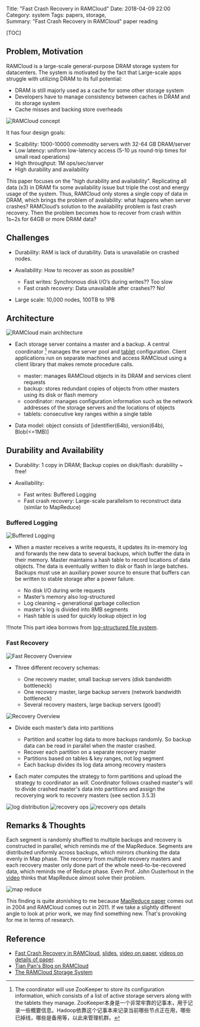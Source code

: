 Title: "Fast Crash Recovery in RAMCloud"
Date: 2018-04-09 22:00
Category: system
Tags: papers, storage,  
Summary: "Fast Crash Recovery in RAMCloud" paper reading

[TOC]

## Problem, Motivation

RAMCloud is a large-scale general-purpose DRAM storage system for datacenters. 
The system is motivated by the fact that Large-scale apps struggle with utilizing
DRAM to its full potential:

- DRAM is still majorly used as a cache for some other storage system
- Developers have to manage consistency between caches in DRAM and its storage system
- Cache misses and backing store overheads

<img src="/images/RAMCloud-datacenter.png" alt="RAMCloud concept" style="height 300px"/>

It has four design goals:

- Scalbility: 1000-10000 commodity servers with 32-64 GB DRAM/server
- Low latency: uniform low-latency access (5-10 μs round-trip times for small read operations)
- High throughput: 1M ops/sec/server
- High durability and availability

This paper focuses on the "high durability and availability". Replicating all data (x3) in DRAM fix
some availability issue but triple the cost and energy usage of the system. Thus, RAMCloud only 
stores a single copy of data in DRAM, which brings the problem of availability: what happens when server
crashes? RAMCloud’s solution to the availability problem is fast crash recovery. Then the problem 
becomes how to recover from crash within 1s~2s for 64GB or more DRAM data?

## Challenges

- Durability: RAM is lack of durability. Data is unavailable on crashed nodes.
- Availability: How to recover as soon as possible?
    
    - Fast writes: Synchronous disk I/O’s during writes?? Too slow 
    - Fast crash recovery: Data unavailable after crashes?? No!

- Large scale: 10,000 nodes, 100TB to 1PB

## Architecture

<img src="/images/RAMCloud-architecture.png" alt="RAMCloud main architecture"/>

- Each storage server contains a master and a backup. A central coordinator [^1] manages the server pool and [tablet]({filename}/blog/2018/pnuts.md) configuration. Client applications run on separate machines and access RAMCloud using a client library that makes remote procedure calls.

    - master: manages RAMCloud objects in its DRAM and services client requests
    - backup: stores redundant copies of objects from other masters using its disk or flash memory
    - coordinator: manages configuration information such as the network addresses of the storage servers and the locations of objects
    - tablets: consecutive key ranges within a single table

- Data model: object consists of [identifier(64b), version(64b), Blob(<=1MB)]

[^1]: The coordinator will use ZooKeeper to store its configuration information, which consists of a list of active storage servers along with the tablets they manage. ZooKeeper本身是一个非常牢靠的记事本，用于记录一些概要信息。Hadoop依靠这个记事本来记录当前哪些节点正在用，哪些已掉线，哪些是备用等，以此来管理机群。

## Durability and Availability

- Durability: 1 copy in DRAM; Backup copies on disk/flash: durability ~ free!
- Availiability: 

    - Fast writes: Buffered Logging
    - Fast crash recovery: Large-scale parallelism to reconstruct data (similar to MapReduce)

### Buffered Logging

<img src="/images/buffered-logging.png" alt="Buffered Logging"/>

- When a master receives a write requests, it updates its in-memory log and forwards the new data to several backups, which buffer the data in their memory. Master maintains a hash table to record locations of data objects. The data is eventually written to disk or flash in large batches. Backups must use an auxiliary power source to ensure that buffers can be written to stable storage after a power failure.

    - No disk I/O during write requests
    - Master’s memory also log-structured
    - Log cleaning ~ generational garbage collection
    - master's log is divided into 8MB segments
    - Hash table is used for quickly lookup object in log

!!!note
    This part idea borrows from [log-structured file system](http://pages.cs.wisc.edu/~remzi/OSTEP/file-lfs.pdf).

### Fast Recovery

<img src="/images/fast-recovery-overview.png" alt="Fast Recovery Overview"/>

- Three different recovery schemas:

    - One recovery master, small backup servers (disk bandwidth bottleneck)
    - One recovery master, large backup servers (network bandwidth bottleneck)
    - Several recovery masters, large backup servers (good!)

<img src="/images/recovery.png" alt="Recovery Overview"/>

- Divide each master’s data into partitions

    - Partition and scatter log data to more backups randomly. So backup data can be read in parallel when the master crashed.
    - Recover each partition on a separate recovery master
    - Partitions based on tables & key ranges, not log segment
    - Each backup divides its log data among recovery masters

- Each mater computes the strategy to form partitions and upload the strategy to coordinator as *will*. Coordinator follows crashed master's will to 
divide crashed master's data into partitions and assign the recoverying work to recovery masters (see section 3.5.3)

<img src="/images/log-distribution.png" alt="log distribution"/>

<img src="/images/recovery-ops.png" alt="recovery ops"/>

<img src="/images/recovery-ops-details.png" alt="recovery ops details"/>

## Remarks & Thoughts

Each segment is randomly shuffled to multiple backups and recovery is constructed in parallel, which reminds me of the MapReduce. Segments are
distributed uniformly across backups, which mirrors chunking the data evenly in Map phase. The recovery from multiple recovery masters and
each recovery master only done part of the whole need-to-be-recovered data, which reminds me of Reduce phase. Even Prof. John Ousterhout in the [video](https://www.youtube.com/watch?v=lcUvU3b5co8) thinks that MapReduce almost solve their problem. 

<img src="/images/mapreduce.png" alt="map reduce"/>

This finding is quite atonishing to me because [MapReduce paper](https://static.googleusercontent.com/media/research.google.com/en//archive/mapreduce-osdi04.pdf)
comes out in 2004 and RAMCloud comes out in 2011. If we take a slightly different angle to look at prior work, we may find something new. That's provoking for
me in terms of research.

## Reference

- [Fast Crash Recovery in RAMCloud](https://web.stanford.edu/~ouster/cgi-bin/papers/ramcloud-recovery.pdf), [slides](https://ramcloud.atlassian.net/wiki/spaces/RAM/pages/6848659/RAMCloud+Presentations), [video on paper](https://www.youtube.com/watch?v=lcUvU3b5co8),
[videos on details of paper](https://www.youtube.com/channel/UCqnEwnxxNoHwCwY5W5kfGVA/videos). 
- [Tian Pan's Blog on RAMCloud](http://www.puncsky.com/blog/2012/12/13/fast-crash-recovery-in-ramcloud/)
- [The RAMCloud Storage System](https://ongardie.net/var/blurbs/pubs/ramcloud-tocs15.pdf)